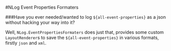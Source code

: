 #NLog Event Properties Formaters

###Have you ever needed/wanted to log `${all-event-properties}` as a json without hacking your way into it?

Well, `NLog.EventPropertiesFormaters` does just that, provides some custom `LayoutRenderer`s to save the `${all-event-properties}` 
in various formats, firstly `json` and `xml`. 